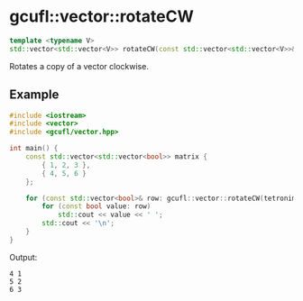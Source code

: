 # gcufl::vector::rotateCW
```cpp
template <typename V>
std::vector<std::vector<V>> rotateCW(const std::vector<std::vector<V>>& values) noexcept;
```
Rotates a copy of a vector clockwise.
## Example
```cpp
#include <iostream>
#include <vector>
#include <gcufl/vector.hpp>

int main() {
	const std::vector<std::vector<bool>> matrix {
		{ 1, 2, 3 },
		{ 4, 5, 6 }
	};

	for (const std::vector<bool>& row: gcufl::vector::rotateCW(tetronimo)) {
		for (const bool value: row)
			std::cout << value << ' ';
		std::cout << '\n';
	}
}
```
Output:
```
4 1
5 2
6 3
```
